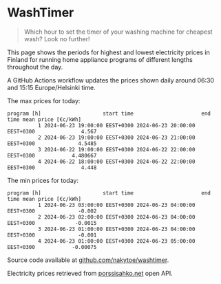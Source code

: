 
# WashTimer

> Which hour to set the timer of your washing machine for cheapest wash? Look no further!

This page shows the periods for highest and lowest electricity prices in Finland 
for running home appliance programs of different lengths throughout the day. 

A GitHub Actions workflow updates the prices shown daily around 06:30 and 15:15 Europe/Helsinki time.

The max prices for today:

	program [h]                    start time                      end time mean price [€c/kWh]
	          1 2024-06-23 19:00:00 EEST+0300 2024-06-23 20:00:00 EEST+0300               4.567
	          2 2024-06-23 19:00:00 EEST+0300 2024-06-23 21:00:00 EEST+0300              4.5485
	          3 2024-06-22 19:00:00 EEST+0300 2024-06-22 22:00:00 EEST+0300            4.480667
	          4 2024-06-22 18:00:00 EEST+0300 2024-06-22 22:00:00 EEST+0300               4.448

The min prices for today:

	program [h]                    start time                      end time mean price [€c/kWh]
	          1 2024-06-23 03:00:00 EEST+0300 2024-06-23 04:00:00 EEST+0300              -0.002
	          2 2024-06-23 02:00:00 EEST+0300 2024-06-23 04:00:00 EEST+0300             -0.0015
	          3 2024-06-23 01:00:00 EEST+0300 2024-06-23 04:00:00 EEST+0300              -0.001
	          4 2024-06-23 01:00:00 EEST+0300 2024-06-23 05:00:00 EEST+0300            -0.00075


Source code available at [github.com/nakytoe/washtimer](https://github.com/nakytoe/washtimer).

Electricity prices retrieved from [porssisahko.net](https://porssisahko.net/api) open API.
